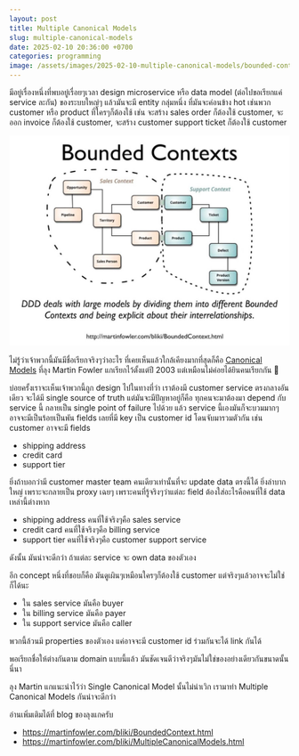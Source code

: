 ```yaml
---
layout: post
title: Multiple Canonical Models
slug: multiple-canonical-models
date: 2025-02-10 20:36:00 +0700
categories: programming
image: /assets/images/2025-02-10-multiple-canonical-models/bounded-contexts.jpg
---
```


มีอยู่เรื่องหนึ่งที่พบอยู่เรื่อยๆเวลา design microservice หรือ data model (ต่อไปขอเรียกแค่ service ละกัน) ของระบบใหญ่ๆ แล้วมันจะมี entity กลุ่มหนึ่ง ที่มันจะค่อนข้าง hot เช่นพวก customer หรือ product ที่ใครๆก็ต้องใช้ เช่น จะสร้าง sales order ก็ต้องใช้ customer, จะออก invoice ก็ต้องใช้ customer, จะสร้าง customer support ticket ก็ต้องใช้ customer

![image](/assets/images/2025-02-10-multiple-canonical-models/bounded-contexts.jpg)

ไม่รู้ว่าเจ้าพวกนี้มันมีชื่อเรียกจริงๆว่าอะไร ที่เคยเห็นแล้วใกล้เคียงมากที่สุดก็คือ [Canonical Models](https://martinfowler.com/bliki/MultipleCanonicalModels.html) ที่ลุง Martin Fowler แกเรียกไว้ตั้งแต่ปี 2003 แต่เหมือนไม่ค่อยได้ยินคนเรียกกัน 🤔

บ่อยครั้งเราจะเห็นเจ้าพวกนี้ถูก design ไปในทางที่ว่า เราต้องมี customer service ตรงกลางอันเดียว จะได้มี single source of truth แต่มันจะมีปัญหาอยู่ก็คือ ทุกคนจะมาต้องมา depend กับ service นี้ กลายเป็น single point of failure ไปด้วย แล้ว service นี้เองมันก็จะบวมมากๆ อาจจะมีเป็นร้อยเป็นพัน fields เลยที่มี key เป็น customer id โดนจับมารวมตัวกัน เช่น customer อาจจะมี fields
- shipping address
- credit card
- support tier

ยิ่งถ้าบอกว่ามี customer master team คนเดียวเท่านั้นที่จะ update data ตรงนี้ได้ ยิ่งลำบากใหญ่ เพราะจะกลายเป็น proxy เฉยๆ เพราะคนที่รู้จริงๆว่าแต่ละ field ต้องใส่อะไรคือคนที่ใช้ data เหล่านี้ต่างหาก
- shipping address คนที่ใช้จริงๆคือ sales service
- credit card คนที่ใช้จริงๆคือ billing service
- support tier คนที่ใช้จริงๆคือ customer support service

ดังนั้น มันน่าจะดีกว่า ถ้าแต่ละ service จะ own data ของตัวเอง

อีก concept หนึ่งที่ชอบก็คือ มันดูเผินๆเหมือนใครๆก็ต้องใช้ customer แต่จริงๆแล้วอาจจะไม่ใช่ก็ได้นะ
- ใน sales service มันคือ buyer
- ใน billing service มันคือ payer
- ใน support service มันคือ caller 

พวกนี้ล้วนมี properties ของตัวเอง แค่อาจจะมี customer id ร่วมกันจะได้ link กันได้

พอเรียกชื่อให้ต่างกันตาม domain แบบนี้แล้ว มันชัดเจนดีว่าจริงๆมันไม่ใช่ของอย่างเดียวกันขนาดนั้นนี่นา

ลุง Martin แกแนะนำไว้ว่า Single Canonical Model นั้นไม่น่าเวิก เรามาทำ Multiple Canonical Models กันน่าจะดีกว่า

อ่านเพิ่มเติมได้ที่ blog ของลุงแกครับ
- <https://martinfowler.com/bliki/BoundedContext.html>
- <https://martinfowler.com/bliki/MultipleCanonicalModels.html>
